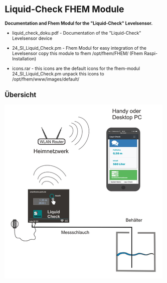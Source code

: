# Liquid-Check FHEM Module
**Documentation and Fhem Modul for the "Liquid-Check" Levelsensor.**

- liquid_check_doku.pdf       - Documentation of the "Liquid-Check" Levelsensor device
  
- 24_SI_Liquid_Check.pm       - Fhem Modul for easy integration of the Levelsensor copy this module to fhem /opt/fhem/FHEM/  (Fhem Raspi-Installation)
  
- icons.rar                   - this icons are the default icons for the fhem-modul 24_SI_Liquid_Check.pm unpack this icons to /opt/fhem/www/images/default/                        


## Übersicht

![](https://raw.githubusercontent.com/roma61/Liquid-Check/master/Uebersichtrouter.jpg)
